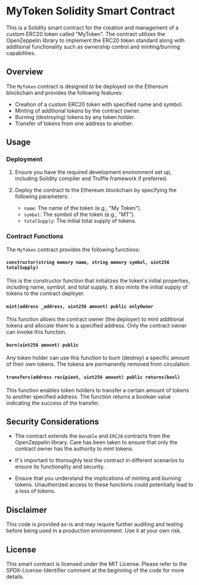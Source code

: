 # MyToken Solidity Smart Contract

This is a Solidity smart contract for the creation and management of a custom ERC20 token called "MyToken". The contract utilizes the OpenZeppelin library to implement the ERC20 token standard along with additional functionality such as ownership control and minting/burning capabilities.

## Overview

The `MyToken` contract is designed to be deployed on the Ethereum blockchain and provides the following features:

- Creation of a custom ERC20 token with specified name and symbol.
- Minting of additional tokens by the contract owner.
- Burning (destroying) tokens by any token holder.
- Transfer of tokens from one address to another.

## Usage

### Deployment

1. Ensure you have the required development environment set up, including Solidity compiler and Truffle framework if preferred.

2. Deploy the contract to the Ethereum blockchain by specifying the following parameters:
   - `name`: The name of the token (e.g., "My Token").
   - `symbol`: The symbol of the token (e.g., "MT").
   - `totalSupply`: The initial total supply of tokens.

### Contract Functions

The `MyToken` contract provides the following functions:

#### `constructor(string memory name, string memory symbol, uint256 totalSupply)`

This is the constructor function that initializes the token's initial properties, including name, symbol, and total supply. It also mints the initial supply of tokens to the contract deployer.

#### `mint(address _address, uint256 amount) public onlyOwner`

This function allows the contract owner (the deployer) to mint additional tokens and allocate them to a specified address. Only the contract owner can invoke this function.

#### `burn(uint256 amount) public`

Any token holder can use this function to burn (destroy) a specific amount of their own tokens. The tokens are permanently removed from circulation.

#### `transfers(address recipient, uint256 amount) public returns(bool)`

This function enables token holders to transfer a certain amount of tokens to another specified address. The function returns a boolean value indicating the success of the transfer.

## Security Considerations

- The contract extends the `Ownable` and `ERC20` contracts from the OpenZeppelin library. Care has been taken to ensure that only the contract owner has the authority to mint tokens.

- It's important to thoroughly test the contract in different scenarios to ensure its functionality and security.

- Ensure that you understand the implications of minting and burning tokens. Unauthorized access to these functions could potentially lead to a loss of tokens.

## Disclaimer

This code is provided as-is and may require further auditing and testing before being used in a production environment. Use it at your own risk.

## License

This smart contract is licensed under the MIT License. Please refer to the SPDX-License-Identifier comment at the beginning of the code for more details.
